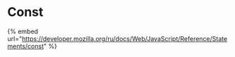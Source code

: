 # Const

{% embed url="https://developer.mozilla.org/ru/docs/Web/JavaScript/Reference/Statements/const" %}



